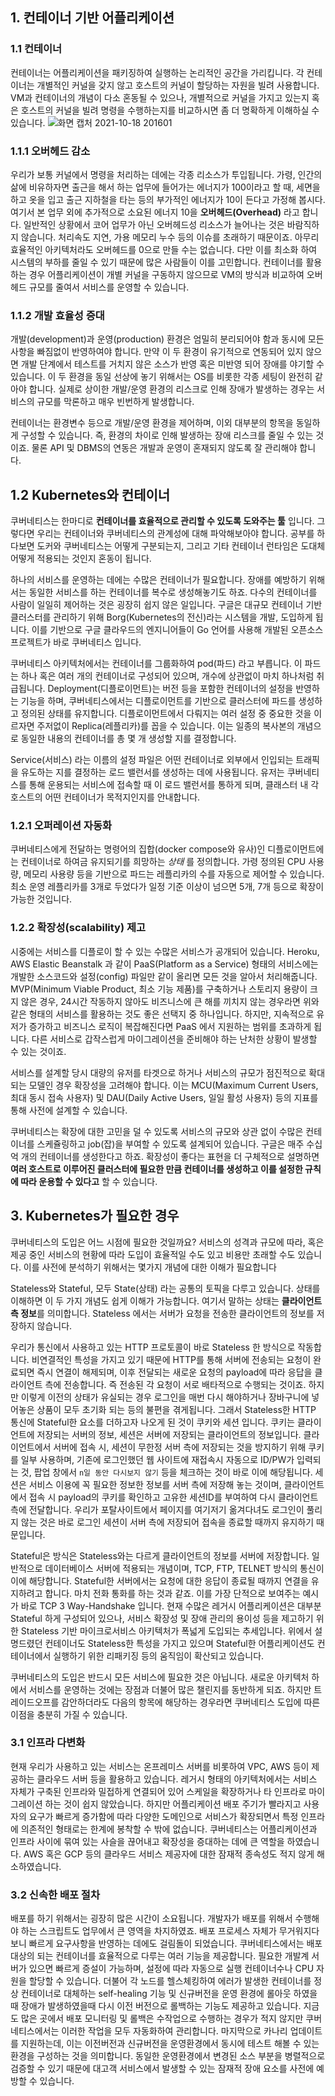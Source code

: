 ## 1. 컨테이너 기반 어플리케이션

### 1.1 컨테이너

 컨테이너는 어플리케이션을 패키징하여 실행하는 논리적인 공간을 가리킵니다. 
 각 컨테이너는 개별적인 커널을 갖지 않고 호스트의 커널이 할당하는 자원을 빌려 사용합니다.
 VM과 컨테이너의 개념이 다소 혼동될 수 있으나, 개별적으로 커널을 가지고 있는지 혹은 호스트의 커널을 빌려 명령을 수행하는지를 비교하시면 좀 더 명확하게 이해하실 수 있습니다.
 ![화면 캡처 2021-10-18 201601](https://user-images.githubusercontent.com/62214428/137720654-3eb4a6fb-7e2e-4297-bf77-595b8d6f082d.png)

### 1.1.1 오버헤드 감소

 우리가 보통 커널에서 명령을 처리하는 데에는 각종 리소스가 투입됩니다. 
 가령, 인간의 삶에 비유하자면 출근을 해서 하는 업무에 들어가는 에너지가 100이라고 할 때, 세면을 하고 옷을 입고 출근 지하철을 타는 등의 부가적인 에너지가 10이 든다고 가정해 봅시다.
 여기서 본 업무 외에 추가적으로 소요된 에너지 10을 **오버헤드(Overhead)** 라고 합니다. 
 일반적인 상황에서 코어 업무가 아닌 오버헤드성 리소스가 늘어나는 것은 바람직하지 않습니다. 
 처리속도 지연, 가용 메모리 누수 등의 이슈를 초래하기 때문이죠. 아무리 효율적인 아키텍처라도 오버헤드를 0으로 만들 수는 없습니다.
 다만 이를 최소화 하여 시스템의 부하를 줄일 수 있기 때문에 많은 사람들이 이를 고민합니다. 
 컨테이너를 활용하는 경우 어플리케이션이 개별 커널을 구동하지 않으므로 VM의 방식과 비교하여 오버헤드 규모를 줄여서 서비스를 운영할 수 있습니다.
 
 ### 1.1.2 개발 효율성 증대

개발(development)과 운영(production) 환경은 엄밀히 분리되어야 함과 동시에 모든 사항을 빠짐없이 반영하여야 합니다. 만약 이 두 환경이 유기적으로 연동되어 있지 않으면 개발 단계에서 테스트를 거치지 않은 소스가 반영 혹은 미반영 되어 장애를 야기할 수 있습니다. 이 두 환경을 동일 선상에 놓기 위해서는 OS를 비롯한 각종 세팅이 완전히 같아야 합니다. 실제로 상이한 개발/운영 환경의 리스크로 인해 장애가 발생하는 경우는 서비스의 규모를 막론하고 매우 빈번하게 발생합니다.

컨테이너는 환경변수 등으로 개발/운영 환경을 제어하며, 이외 대부분의 항목을 동일하게 구성할 수 있습니다. 즉, 환경의 차이로 인해 발생하는 장애 리스크를 줄일 수 있는 것이죠. 물론 API 및 DBMS의 연동은 개발과 운영이 혼재되지 않도록 잘 관리해야 합니다.

## 1.2 Kubernetes와 컨테이너

쿠버네티스는 한마디로 **컨테이너를 효율적으로 관리할 수 있도록 도와주는 툴** 입니다. 그렇다면 우리는 컨테이너와 쿠버네티스의 관계성에 대해 파악해보아야 합니다. 공부를 하다보면 도커와 쿠버네티스는 어떻게 구분되는지, 그리고 기타 컨테이너 런타임은 도대체 어떻게 적용되는 것인지 혼동이 됩니다. 

하나의 서비스를 운영하는 데에는 수많은 컨테이너가 필요합니다. 장애를 예방하기 위해서는 동일한 서비스를 하는 컨테이너를 복수로 생성해놓기도 하죠. 다수의 컨테이너를 사람이 일일히 제어하는 것은 굉장히 쉽지 않은 일입니다. 구글은 대규모 컨테이너 기반 클러스터를 관리하기 위해 Borg(Kubernetes의 전신)라는 시스템을 개발, 도입하게 됩니다. 이를 기반으로 구글 클라우드의 엔지니어들이 Go 언어를 사용해 개발된 오픈소스 프로젝트가 바로 쿠버네티스 입니다.

쿠버네티스 아키텍처에서는 컨테이너를 그룹화하여 pod(파드) 라고 부릅니다. 이 파드는 하나 혹은 여러 개의 컨테이너로 구성되어 있으며, 개수에 상관없이 마치 하나처럼 취급됩니다. Deployment(디플로이먼트)는 버전 등을 포함한 컨테이너의 설정을 반영하는 기능을 하며, 쿠버네티스에서는 디플로이먼트를 기반으로 클러스터에 파드를 생성하고 정의된 상태를 유지합니다. 디플로이먼트에서 다뤄지는 여러 설정 중 중요한 것을 이르자면 주저없이 Replica(레플리카)를 꼽을 수 있습니다. 이는 일종의 복사본의 개념으로 동일한 내용의 컨테이너를 총 몇 개 생성할 지를 결정합니다.

Service(서비스) 라는 이름의 설정 파일은 어떤 컨테이너로 외부에서 인입되는 트래픽을 유도하는 지를 결정하는 로드 밸런서를 생성하는 데에 사용됩니다. 유저는 쿠버네티스를 통해 운용되는 서비스에 접속할 때 이 로드 밸런서를 통하게 되며, 클래스터 내 각 호스트의 어떤 컨테이너가 목적지인지를 안내합니다.


### 1.2.1 오퍼레이션 자동화

쿠버네티스에게 전달하는 명령어의 집합(docker compose와 유사)인 디플로이먼트에는 컨테이너로 하여금 유지되기를 희망하는 *상태* 를 정의합니다. 가령 정의된 CPU 사용량, 메모리 사용량 등을 기반으로 파드는 레플리카의 수를 자동으로 제어할 수 있습니다. 최소 운영 레플리카를 3개로 두었다가 일정 기준 이상이 넘으면 5개, 7개 등으로 확장이 가능한 것입니다.

### 1.2.2 확장성(scalability) 제고

시중에는 서비스를 디플로이 할 수 있는 수많은 서비스가 공개되어 있습니다. Heroku, AWS Elastic Beanstalk 과 같이 PaaS(Platform as a Service) 형태의 서비스에는 개발한 소스코드와 설정(config) 파일만 같이 올리면 모든 것을 알아서 처리해줍니다. MVP(Minimum Viable Product, 최소 기능 제품)를 구축하거나 스토리지 용량이 크지 않은 경우, 24시간 작동하지 않아도 비즈니스에 큰 해를 끼치지 않는 경우라면 위와 같은 형태의 서비스를 활용하는 것도 좋은 선택지 중 하나입니다. 하지만, 지속적으로 유저가 증가하고 비즈니스 로직이 복잡해진다면 PaaS 에서 지원하는 범위를 초과하게 됩니다. 다른 서비스로 갑작스럽게 마이그레이션을 준비해야 하는 난처한 상황이 발생할 수 있는 것이죠.

서비스를 설계할 당시 대량의 유저를 타겟으로 하거나 서비스의 규모가 점진적으로 확대되는 모델인 경우 확장성을 고려해야 합니다. 이는 MCU(Maximum Current Users, 최대 동시 접속 사용자) 및 DAU(Daily Active Users, 일일 활성 사용자) 등의 지표를 통해 사전에 설계할 수 있습니다.  

쿠버네티스는 확장에 대한 고민을 덜 수 있도록 서비스의 규모와 상관 없이 수많은 컨테이너를 스케쥴링하고 job(잡)을 부여할 수 있도록 설계되어 있습니다. 구글은 매주 수십억 개의 컨테이너를 생성한다고 하죠. 확장성이 좋다는 표현을 더 구체적으로 설명하면 **여러 호스트로 이루어진 클러스터에 필요한 만큼 컨테이너를 생성하고 이를 설정한 규칙에 따라 운용할 수 있다고** 할 수 있습니다.

## 3. Kubernetes가 필요한 경우

쿠버네티스의 도입은 어느 시점에 필요한 것일까요? 서비스의 성격과 규모에 따라, 혹은 제공 중인 서비스의 현황에 따라 도입이 효율적일 수도 있고 비용만 초래할 수도 있습니다. 이를 사전에 분석하기 위해서는 몇가지 개념에 대한 이해가 필요합니다

Stateless와 Stateful, 모두 State(상태) 라는 공통의 토픽을 다루고 있습니다. 상태를 이해하면 이 두 가지 개념도 쉽게 이해가 가능합니다. 여기서 말하는 상태는 **클라이언트 측 정보**를 의미합니다. Stateless 에서는 서버가 요청을 전송한 클라이언트의 정보를 저장하지 않습니다. 

우리가 통신에서 사용하고 있는 HTTP 프로토콜이 바로 Stateless 한 방식으로 작동합니다. 비연결적인 특성을 가지고 있기 때문에 HTTP를 통해 서버에 전송되는 요청이 완료되면 즉시 연결이 해제되며, 이후 전달되는 새로운 요청의 payload에 따라 응답을 클라이언트 측에 전송합니다. 즉 전송된 각 요청이 서로 배타적으로 수행되는 것이죠. 하지만 이렇게 이전의 상태가 유실되는 경우 로그인을 매번 다시 해야하거나 장바구니에 넣어놓은 상품이 모두 초기화 되는 등의 불편을 겪게됩니다. 그래서 Stateless한 HTTP 통신에 Stateful한 요소를 더하고자 나오게 된 것이 쿠키와 세션 입니다. 쿠키는 클라이언트에 저장되는 서버의 정보, 세션은 서버에 저장되는 클라이언트의 정보입니다. 클라이언트에서 서버에 접속 시, 세션이 무한정 서버 측에 저장되는 것을 방지하기 위해 쿠키를 일부 사용하며, 기존에 로그인했던 웹 사이트에 재접속시 자동으로 ID/PW가 입력되는 것, 팝업 창에서 `n일 동안 다시보지 않기` 등을 체크하는 것이 바로 이에 해당됩니다. 세션은 서비스 이용에 꼭 필요한 정보한 정보를 서버 측에 저장해 놓는 것이며, 클라이언트에서 접속 시 payload의 쿠키를 확인하고 고유한 세션ID를 부여하여 다시 클라이언트 측에 전달합니다. 우리가 포탈사이트에서 페이지를 여기저기 옮겨다녀도 로그인이 풀리지 않는 것은 바로 로그인 세션이 서버 측에 저장되어 접속을 종료할 때까지 유지하기 때문입니다. 

Stateful은 방식은 Stateless와는 다르게 클라이언트의 정보를 서버에 저장합니다. 일반적으로 데이터베이스 서버에 적용되는 개념이며, TCP, FTP, TELNET 방식의 통신이 이에 해당합니다. Stateful한 서버에서는 요청에 대한 응답이 종료될 때까지 연결을 유지하려고 합니다. 마치 전화 통화를 하는 것과 같죠. 이를 가장 단적으로 보여주는 예시가 바로 TCP 3 Way-Handshake 입니다. 현재 수많은 레거시 어플리케이션은 대부분 Stateful 하게 구성되어 있으나, 서비스 확장성 및 장애 관리의 용이성 등을 제고하기 위한 Stateless 기반 마이크로서비스 아키텍처가 폭넓게 도입되는 추세입니다. 위에서 설명드렸던 컨테이너도 Stateless한 특성을 가지고 있으며 Stateful한 어플리케이션도 컨테이너에서 실행하기 위한 리패키징 등의 움직임이 확산되고 있습니다.

쿠버네티스의 도입은 반드시 모든 서비스에 필요한 것은 아닙니다. 새로운 아키텍처 하에서 서비스를 운영하는 것에는 장점과 더불어 많은 챌린지를 동반하게 되죠. 하지만 트레이드오프를 감안하더라도 다음의 항목에 해당하는 경우라면 쿠버네티스 도입에 따른 이점을 충분히 가질 수 있습니다. 

### 3.1 인프라 다변화

현재 우리가 사용하고 있는 서비스는 온프레미스 서버를 비롯하여 VPC, AWS 등이 제공하는 클라우드 서버 등을 활용하고 있습니다. 레거시 형태의 아키텍처에서는 서비스 자체가 구축된 인프라와 밀접하게 연결되어 있어 스케일을 확장하거나 타 인프라로 마이그레이션 하는 것이 쉽지 않았습니다. 하지만 어플리케이션 배포 주기가 빨라지고 사용자의 요구가 빠르게 증가함에 따라 다양한 도메인으로 서비스가 확장되면서 특정 인프라에 의존적인 형태로는 한계에 봉착할 수 밖에 없습니다. 쿠버네티스는 어플리케이션과 인프라 사이에 묶여 있는 사슬을 끊어내고 확장성을 증대하는 데에 큰 역할을 하였습니다. AWS 혹은 GCP 등의 클라우드 서비스 제공자에 대한 잠재적 종속성도 적지 않게 해소하였습니다.

### 3.2 신속한 배포 절차

배포를 하기 위해서는 굉장히 많은 시간이 소요됩니다. 개발자가 배포를 위해서 수행해야 하는 스크립트도 업무에서 큰 영역을 차지하였죠. 배포 프로세스 자체가 무거워지다보니 빠르게 요구사항을 반영하는 데에도 걸림돌이 되었습니다. 쿠버네티스에서는 배포 대상의 되는 컨테이너를 효율적으로 다루는 여러 기능을 제공합니다. 필요한 개발계 서버가 있으면 빠르게 증설이 가능하며, 설정에 따라 자동으로 실행 컨테이너수나 CPU 자원을 할당할 수 있습니다. 더불어 각 노드를 헬스체킹하여 에러가 발생한 컨테이너를 정상 컨테이너로 대체하는 self-healing 기능 및 신규버전을 운영 환경에 롤아웃 하였을때 장애가 발생하였을때 다시 이전 버전으로 롤백하는 기능도 제공하고 있습니다. 지금도 많은 곳에서 배포 모니터링 및 롤백은 수작업으로 수행하는 경우가 적지 않지만 쿠버네티스에서는 이러한 작업을 모두 자동화하여 관리합니다. 마지막으로 카나리 업데이트를 지원하는데, 이는 이전버전과 신규버전을 운영환경에서 동시에 테스트 해볼 수 있는 환경을 구성하는 것을 의미합니다. 동일한 운영환경에서 변경된 소스 부분을 병렬적으로 검증할 수 있기 때문에 대고객 서비스에서 발생할 수 있는 잠재적 장애 요소를 사전에 예방할 수 있습니다.
